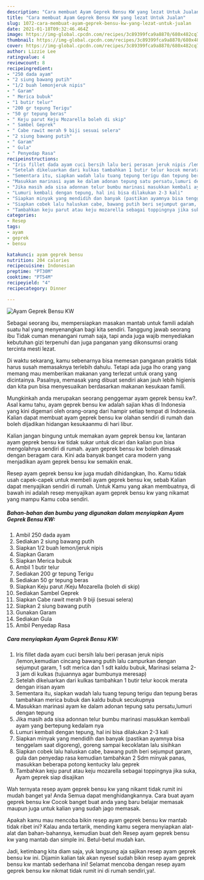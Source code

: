 ```yaml
---
description: "Cara membuat Ayam Geprek Bensu KW yang lezat Untuk Jualan"
title: "Cara membuat Ayam Geprek Bensu KW yang lezat Untuk Jualan"
slug: 1072-cara-membuat-ayam-geprek-bensu-kw-yang-lezat-untuk-jualan
date: 2021-01-18T09:32:46.464Z
image: https://img-global.cpcdn.com/recipes/3c89399fca9a8870/680x482cq70/ayam-geprek-bensu-kw-foto-resep-utama.jpg
thumbnail: https://img-global.cpcdn.com/recipes/3c89399fca9a8870/680x482cq70/ayam-geprek-bensu-kw-foto-resep-utama.jpg
cover: https://img-global.cpcdn.com/recipes/3c89399fca9a8870/680x482cq70/ayam-geprek-bensu-kw-foto-resep-utama.jpg
author: Lizzie Lee
ratingvalue: 4
reviewcount: 8
recipeingredient:
- "250 dada ayam"
- "2 siung bawang putih"
- "1/2 buah lemonjeruk nipis"
- " Garam"
- " Merica bubuk"
- "1 butir telur"
- "200 gr tepung Terigu"
- "50 gr tepung beras"
- " Keju parut Keju Mozarella boleh di skip"
- " Sambel Geprek"
- " Cabe rawit merah 9 biji sesuai selera"
- "2 siung bawang putih"
- " Garam"
- " Gula"
- " Penyedap Rasa"
recipeinstructions:
- "Iris fillet dada ayam cuci bersih lalu beri perasan jeruk nipis /lemon,kemudian cincang bawang putih lalu campurkan dengan sejumput garam, 1 sdt merica dan 1 sdt kaldu bubuk, Marinasi selama 2-3 jam di kulkas (tujuannya agar bumbunya meresap)"
- "Setelah dikeluarkan dari kulkas tambahkan 1 butir telur kocok merata dengan irisan ayam"
- "Sementara itu, siapkan wadah lalu tuang tepung terigu dan tepung beras tambahkan merica bubuk dan kaldu bubuk secukupnya"
- "Masukkan marinasi ayam ke dalam adonan tepung satu persatu,lumuri dengan tepung"
- "Jika masih ada sisa adonnan telur bumbu marinasi masukkan kembali ayam yang bertepung kedalam nya"
- "Lumuri kembali dengan tepung, hal ini bisa dilakukan 2-3 kali"
- "Siapkan minyak yang mendidih dan banyak (pastikan ayamnya bisa tenggelam saat digoreng), goreng sampai kecoklatan lalu sisihkan"
- "Siapkan cobek lalu haluskan cabe, bawang putih beri sejumput garam, gula dan penyedap rasa kemudian tambahkan 2 Sdm minyak panas, masukkan beberapa potong kentucky lalu geprek"
- "Tambahkan keju parut atau keju mozarella sebagai toppingnya jika suka, Ayam geprek siap disajikan"
categories:
- Resep
tags:
- ayam
- geprek
- bensu

katakunci: ayam geprek bensu 
nutrition: 204 calories
recipecuisine: Indonesian
preptime: "PT30M"
cooktime: "PT54M"
recipeyield: "4"
recipecategory: Dinner

---
```



![Ayam Geprek Bensu KW](https://img-global.cpcdn.com/recipes/3c89399fca9a8870/680x482cq70/ayam-geprek-bensu-kw-foto-resep-utama.jpg)

Sebagai seorang ibu, mempersiapkan masakan mantab untuk famili adalah suatu hal yang menyenangkan bagi kita sendiri. Tanggung jawab seorang ibu Tidak cuman menangani rumah saja, tapi anda juga wajib menyediakan kebutuhan gizi terpenuhi dan juga panganan yang dikonsumsi orang tercinta mesti lezat.

Di waktu  sekarang, kamu sebenarnya bisa memesan panganan praktis tidak harus susah memasaknya terlebih dahulu. Tetapi ada juga lho orang yang memang mau memberikan makanan yang terlezat untuk orang yang dicintainya. Pasalnya, memasak yang dibuat sendiri akan jauh lebih higienis dan kita pun bisa menyesuaikan berdasarkan makanan kesukaan famili. 



Mungkinkah anda merupakan seorang penggemar ayam geprek bensu kw?. Asal kamu tahu, ayam geprek bensu kw adalah sajian khas di Indonesia yang kini digemari oleh orang-orang dari hampir setiap tempat di Indonesia. Kalian dapat membuat ayam geprek bensu kw olahan sendiri di rumah dan boleh dijadikan hidangan kesukaanmu di hari libur.

Kalian jangan bingung untuk memakan ayam geprek bensu kw, lantaran ayam geprek bensu kw tidak sukar untuk dicari dan kalian pun bisa mengolahnya sendiri di rumah. ayam geprek bensu kw boleh dimasak dengan beragam cara. Kini ada banyak banget cara modern yang menjadikan ayam geprek bensu kw semakin enak.

Resep ayam geprek bensu kw juga mudah dihidangkan, lho. Kamu tidak usah capek-capek untuk membeli ayam geprek bensu kw, sebab Kalian dapat menyajikan sendiri di rumah. Untuk Kamu yang akan membuatnya, di bawah ini adalah resep menyajikan ayam geprek bensu kw yang nikamat yang mampu Kamu coba sendiri.

<!--inarticleads1-->

##### Bahan-bahan dan bumbu yang digunakan dalam menyiapkan Ayam Geprek Bensu KW:

1. Ambil 250 dada ayam
1. Sediakan 2 siung bawang putih
1. Siapkan 1/2 buah lemon/jeruk nipis
1. Siapkan  Garam
1. Siapkan  Merica bubuk
1. Ambil 1 butir telur
1. Sediakan 200 gr tepung Terigu
1. Sediakan 50 gr tepung beras
1. Siapkan  Keju parut /Keju Mozarella (boleh di skip)
1. Sediakan  Sambel Geprek
1. Siapkan  Cabe rawit merah 9 biji (sesuai selera)
1. Siapkan 2 siung bawang putih
1. Gunakan  Garam
1. Sediakan  Gula
1. Ambil  Penyedap Rasa




<!--inarticleads2-->

##### Cara menyiapkan Ayam Geprek Bensu KW:

1. Iris fillet dada ayam cuci bersih lalu beri perasan jeruk nipis /lemon,kemudian cincang bawang putih lalu campurkan dengan sejumput garam, 1 sdt merica dan 1 sdt kaldu bubuk, Marinasi selama 2-3 jam di kulkas (tujuannya agar bumbunya meresap)
1. Setelah dikeluarkan dari kulkas tambahkan 1 butir telur kocok merata dengan irisan ayam
1. Sementara itu, siapkan wadah lalu tuang tepung terigu dan tepung beras tambahkan merica bubuk dan kaldu bubuk secukupnya
1. Masukkan marinasi ayam ke dalam adonan tepung satu persatu,lumuri dengan tepung
1. Jika masih ada sisa adonnan telur bumbu marinasi masukkan kembali ayam yang bertepung kedalam nya
1. Lumuri kembali dengan tepung, hal ini bisa dilakukan 2-3 kali
1. Siapkan minyak yang mendidih dan banyak (pastikan ayamnya bisa tenggelam saat digoreng), goreng sampai kecoklatan lalu sisihkan
1. Siapkan cobek lalu haluskan cabe, bawang putih beri sejumput garam, gula dan penyedap rasa kemudian tambahkan 2 Sdm minyak panas, masukkan beberapa potong kentucky lalu geprek
1. Tambahkan keju parut atau keju mozarella sebagai toppingnya jika suka, Ayam geprek siap disajikan




Wah ternyata resep ayam geprek bensu kw yang nikamt tidak rumit ini mudah banget ya! Anda Semua dapat menghidangkannya. Cara buat ayam geprek bensu kw Cocok banget buat anda yang baru belajar memasak maupun juga untuk kalian yang sudah jago memasak.

Apakah kamu mau mencoba bikin resep ayam geprek bensu kw mantab tidak ribet ini? Kalau anda tertarik, mending kamu segera menyiapkan alat-alat dan bahan-bahannya, kemudian buat deh Resep ayam geprek bensu kw yang mantab dan simple ini. Betul-betul mudah kan. 

Jadi, ketimbang kita diam saja, yuk langsung aja sajikan resep ayam geprek bensu kw ini. Dijamin kalian tak akan nyesel sudah bikin resep ayam geprek bensu kw mantab sederhana ini! Selamat mencoba dengan resep ayam geprek bensu kw nikmat tidak rumit ini di rumah sendiri,ya!.

